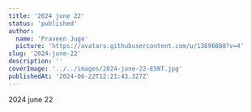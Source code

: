 ```yaml
---
title: '2024 june 22'
status: 'published'
author:
  name: 'Praveen Juge'
  picture: 'https://avatars.githubusercontent.com/u/13696888?v=4'
slug: '2024-june-22'
description: ''
coverImage: '../../images/2024-june-22-E5NT.jpg'
publishedAt: '2024-06-22T12:21:43.327Z'
---
```


2024 june 22